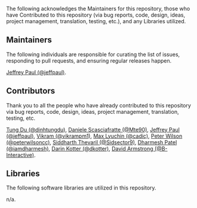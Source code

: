 The following acknowledges the Maintainers for this repository, those who have Contributed to this repository (via bug reports, code, design, ideas, project management, translation, testing, etc.), and any Libraries utilized.

## Maintainers

The following individuals are responsible for curating the list of issues, responding to pull requests, and ensuring regular releases happen.

[Jeffrey Paul (@jeffpaul)](https://github.com/jeffpaul).

## Contributors

Thank you to all the people who have already contributed to this repository via bug reports, code, design, ideas, project management, translation, testing, etc.

[Tung Du (@dinhtungdu)](https://github.com/dinhtungdu), [Daniele Scasciafratte (@Mte90)](https://github.com/Mte90), [Jeffrey Paul (@jeffpaul)](https://github.com/jeffpaul), [Vikram  (@vikrampm1)](https://github.com/vikrampm1), [Max Lyuchin (@cadic)](https://github.com/cadic), [Peter Wilson (@peterwilsoncc)](https://github.com/peterwilsoncc), [Siddharth Thevaril (@Sidsector9)](https://github.com/Sidsector9), [Dharmesh Patel (@iamdharmesh)](https://github.com/iamdharmesh), [Darin Kotter (@dkotter)](https://github.com/dkotter), [David Armstrong (@B-Interactive)](https://github.com/B-Interactive).

## Libraries

The following software libraries are utilized in this repository.

n/a.
